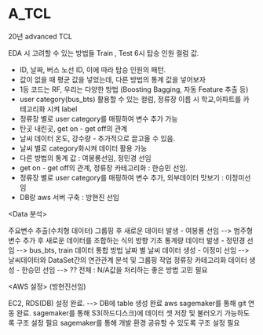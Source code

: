 # A_TCL
20년 advanced TCL

EDA 시 고려할 수 있는 방법들
Train , Test 6시 탑승 인원 컬럼 값.
- ID, 날짜, 버스 노선 ID, 이에 따라 탑승 인원의 패턴.
- 값이 없을 때 평균 값을 넣었는데, 다른 방법의 통계 값을 넣어보자
- 1등 코드는 RF, 우리는 다양한 방법 (Boosting Bagging, 자동 Feature 추출 등)
- user category(bus_bts) 활용할 수 있는 컬럼, 정류장 이름 시 학교,아파트를 카테고리화 시켜 label
- 정류장 별로 user category를 매핑하여 변수 추가 가능
- 탄곳 내린곳, get on - get off의 관계
- 날씨 데이터 온도, 강수량 - 추가적으로 끌고올 수 있음.
- 날씨 별로 category화시켜 데이터 활용 가능
- 다른 방법의 통계 값 : 여봉룡선임, 정민경 선임
- get on - get off의 관계, 정류장 카테고리화 : 한승민 선임.
- 정류장 별로 user category를 매핑하여 변수 추가, 외부데이터 맛보기 : 이정미선임
- DB랑 aws 서버 구축 : 방현진 선임


<Data 분석>

주요변수 추출(수치형 데이터) 그룹핑 후 새로운 데이터 발생 - 여봉룡 선임
 --> 범주형 변수 추가 후 새로운 데이터를 조합하는 식의 방향
기초 통계량 데이터 발생 - 정민경 선임
 --> bus_bts, train 데이터 통합 방법
날짜 별 날씨 데이터 생성 - 이정미 선임
 --> 날씨데이터와 DataSet간의 연관관계 분석 및 그룹핑 작업
정류장 카테고리화 데이터 생성 - 한승민 선임
 --> ??
전체 : N/A값을 처리하는 좋은 방법 고민 필요

<AWS 설정> (방현진선임)

EC2, RDS(DB) 설정 완료. --> DB에 table 생성 완료
aws sagemaker를 통해 git 연동 완료.
sagemaker를 통해 S3(하드디스크)에 데이터 셋 저장 및 불러오기 가능하도록 구조 설정 필요
sagemaker를 통해 개발 환경 공유할 수 있도록 구조 설정 필요
